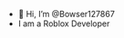 - 👋 Hi, I’m @Bowser127867
- I am a Roblox Developer

<!---
Bowser127867/Bowser127867 is a ✨ special ✨ repository because its `README.md` (this file) appears on your GitHub profile.
You can click the Preview link to take a look at your changes.
--->
